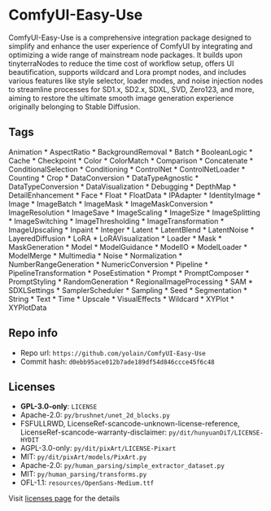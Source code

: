 # ComfyUI-Easy-Use
ComfyUI-Easy-Use is a comprehensive integration package designed to simplify and enhance the user experience of ComfyUI by integrating and optimizing a wide range of mainstream node packages. It builds upon tinyterraNodes to reduce the time cost of workflow setup, offers UI beautification, supports wildcard and Lora prompt nodes, and includes various features like style selector, loader modes, and noise injection nodes to streamline processes for SD1.x, SD2.x, SDXL, SVD, Zero123, and more, aiming to restore the ultimate smooth image generation experience originally belonging to Stable Diffusion.

## Tags
Animation * AspectRatio * BackgroundRemoval * Batch * BooleanLogic * Cache * Checkpoint * Color * ColorMatch * Comparison * Concatenate * ConditionalSelection * Conditioning * ControlNet * ControlNetLoader * Counting * Crop * DataConversion * DataTypeAgnostic * DataTypeConversion * DataVisualization * Debugging * DepthMap * DetailEnhancement * Face * Float * FloatData * IPAdapter * IdentityImage * Image * ImageBatch * ImageMask * ImageMaskConversion * ImageResolution * ImageSave * ImageScaling * ImageSize * ImageSplitting * ImageSwitching * ImageThresholding * ImageTransformation * ImageUpscaling * Inpaint * Integer * Latent * LatentBlend * LatentNoise * LayeredDiffusion * LoRA * LoRAVisualization * Loader * Mask * MaskGeneration * Model * ModelGuidance * ModelIO * ModelLoader * ModelMerge * Multimedia * Noise * Normalization * NumberRangeGeneration * NumericConversion * Pipeline * PipelineTransformation * PoseEstimation * Prompt * PromptComposer * PromptStyling * RandomGeneration * RegionalImageProcessing * SAM * SDXLSettings * SamplerScheduler * Sampling * Seed * Segmentation * String * Text * Time * Upscale * VisualEffects * Wildcard * XYPlot * XYPlotData

## Repo info
- Repo url: `https://github.com/yolain/ComfyUI-Easy-Use`
- Commit hash: `d0ebb95ace012b7ade189df54d846ccce45f6c48`

## Licenses
- **GPL-3.0-only**: `LICENSE`
- Apache-2.0: `py/brushnet/unet_2d_blocks.py`
- FSFULLRWD, LicenseRef-scancode-unknown-license-reference, LicenseRef-scancode-warranty-disclaimer: `py/dit/hunyuanDiT/LICENSE-HYDIT`
- AGPL-3.0-only: `py/dit/pixArt/LICENSE-Pixart`
- MIT: `py/dit/pixArt/models/PixArt.py`
- Apache-2.0: `py/human_parsing/simple_extractor_dataset.py`
- MIT: `py/human_parsing/transforms.py`
- OFL-1.1: `resources/OpenSans-Medium.ttf`

Visit [licenses page](licenses.md) for the details
